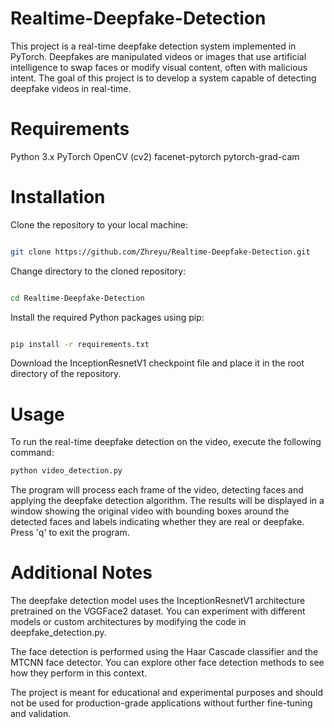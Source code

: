 # Realtime-Deepfake-Detection
This project is a real-time deepfake detection system implemented in PyTorch. Deepfakes are manipulated videos or images that use artificial intelligence to swap faces or modify visual content, often with malicious intent. The goal of this project is to develop a system capable of detecting deepfake videos in real-time.
# Requirements
Python 3.x
PyTorch
OpenCV (cv2)
facenet-pytorch
pytorch-grad-cam
# Installation
Clone the repository to your local machine:
```bash

git clone https://github.com/Zhreyu/Realtime-Deepfake-Detection.git
```
Change directory to the cloned repository:
```bash

cd Realtime-Deepfake-Detection
```
Install the required Python packages using pip:
```bash

pip install -r requirements.txt
```
Download the InceptionResnetV1 checkpoint file and place it in the root directory of the repository.
# Usage


To run the real-time deepfake detection on the video, execute the following command:

```bash
python video_detection.py
```
The program will process each frame of the video, detecting faces and applying the deepfake detection algorithm. The results will be displayed in a window showing the original video with bounding boxes around the detected faces and labels indicating whether they are real or deepfake. Press 'q' to exit the program.

# Additional Notes
The deepfake detection model uses the InceptionResnetV1 architecture pretrained on the VGGFace2 dataset. You can experiment with different models or custom architectures by modifying the code in deepfake_detection.py.

The face detection is performed using the Haar Cascade classifier and the MTCNN face detector. You can explore other face detection methods to see how they perform in this context.

The project is meant for educational and experimental purposes and should not be used for production-grade applications without further fine-tuning and validation.
